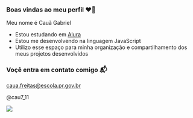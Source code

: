 ### Boas vindas ao meu perfil ❤️‍🔥

Meu nome é Cauã Gabriel

 - Estou estudando em [Alura](https://www.alura.com.br)
 - Estou me desenvolvendo na linguagem JavaScript
 - Utilizo esse espaço para minha organização e compartilhamento dos meus projetos desenvolvidos

### Voçê entra em contato comigo 📬

caua.freitas@escola.pr.gov.br

@cau7_11

![](https://media.tenor.com/P3071wk1eXcAAAAC/laughing-baby.gif)
